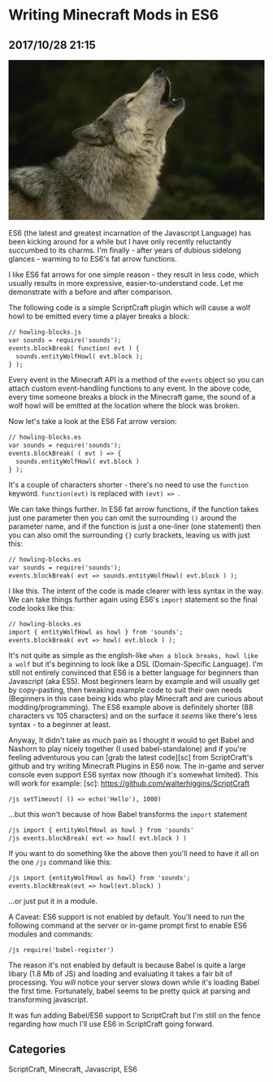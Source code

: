 # Writing Minecraft Mods in ES6
## 2017/10/28 21:15

![Howling Wolf](images/wolf-howl-public-domain.jpg)

ES6 (the latest and greatest incarnation of the Javascript Language) has been kicking around for a while but I have only recently reluctantly succumbed to its charms. I'm finally - after years of dubious sidelong glances - warming to to ES6's fat arrow functions.

I like ES6 fat arrows for one simple reason - they result in less code, which usually results in more expressive, easier-to-understand code. Let me demonstrate with a before and after comparison.

The following code is a simple ScriptCraft plugin which will cause a wolf howl to be emitted every time a player breaks a block:

    // howling-blocks.js
    var sounds = require('sounds');
    events.blockBreak( function( evt ) {
      sounds.entityWolfHowl( evt.block );			   
    } );

Every event in the Minecraft API is a method of the `events` object so you can attach custom event-handling functions to any event. In the above code, every time someone breaks a block in the Minecraft game, the sound of a wolf howl will be emitted at the location where the block was broken.

Now let's take a look at the ES6 Fat arrow version:

    // howling-blocks.es
    var sounds = require('sounds');
    events.blockBreak( ( evt ) => {
      sounds.entityWolfHowl( evt.block )
    } );
    
It's a couple of characters shorter - there's no need to use the `function` keyword. `function(evt)` is replaced with `(evt) => `.

We can take things further. In ES6 fat arrow functions, if the function takes just one parameter then you can omit the surrounding `()` around the parameter name, and if the function is just a one-liner (one statement) then you can also omit the surrounding `{}` curly brackets, leaving us with just this:

    // howling-blocks.es
    var sounds = require('sounds');
    events.blockBreak( evt => sounds.entityWolfHowl( evt.block ) );

I like this. The intent of the code is made clearer with less syntax in the way. We can take things further again using ES6's `import` statement so the final code looks like this:

    // howling-blocks.es
    import { entityWolfHowl as howl } from 'sounds';
    events.blockBreak( evt => howl( evt.block ) );

It's not quite as simple as the english-like `when a block breaks, howl like a wolf` but it's beginning to look like a DSL (Domain-Specific Language). I'm still not entirely convinced that ES6 is a better language for beginners than Javascript (aka ES5). Most beginners learn by example and will usually get by copy-pasting, then tweaking example code to suit their own needs (Beginners in this case being kids who play Minecraft and are curious about modding/programming). The ES6 example above is definitely shorter (88 characters vs 105 characters) and on the surface it _seems_ like there's less syntax - to a beginner at least.

Anyway, It didn't take as much pain as I thought it would to get Babel and Nashorn to play nicely together (I used babel-standalone) and if you're feeling adventurous you can [grab the latest code][sc] from ScriptCraft's github and try writing Minecraft Plugins in ES6 now. The in-game and server console even support ES6 syntax now (though it's somewhat limited). This will work for example:
[sc]: https://github.com/walterhiggins/ScriptCraft

    /js setTimeout( () => echo('Hello'), 1000)

...but this won't because of how Babel transforms the `import` statement

    /js import { entityWolfHowl as howl } from 'sounds'
    /js events.blockBreak( evt => howl( evt.block ) )


If you want to do something like the above then you'll need to have it all on the one `/js` command like this:

    /js import {entityWolfHowl as howl} from 'sounds'; events.blockBreak(evt => howl(evt.block) )

...or just put it in a module.

A Caveat: ES6 support is not enabled by default. You'll need to run the following command at the server or in-game prompt first to enable ES6 modules and commands:

    /js require('babel-register')

The reason it's not enabled by default is because Babel is quite a large libary (1.8 Mb of JS) and loading and evaluating it takes a fair bit of processing. You _will_ notice your server slows down while it's loading Babel the first time. Fortunately, babel seems to be pretty quick at parsing and transforming javascript.

It was fun adding Babel/ES6 support to ScriptCraft but I'm still on the fence regarding how much I'll use ES6 in ScriptCraft going forward. 

## Categories
ScriptCraft, Minecraft, Javascript, ES6   

